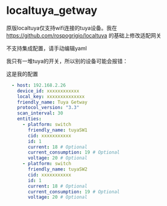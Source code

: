 # localtuya_getway

原版localtuya仅支持wifi连接的tuya设备。我在 https://github.com/rospogrigio/localtuya 的基础上修改适配网关

不支持集成配置，请手动编辑yaml

我只有一堆tuya的开关，所以别的设备可能会报错：

这是我的配置
```yaml
  - host: 192.168.2.26
    device_id: xxxxxxxxxxxx
    local_key: xxxxxxxxxxxxxx
    friendly_name: Tuya Getway
    protocol_version: "3.3"
    scan_interval: 30
    entities:
      - platform: switch
        friendly_name: tuyaSW1
        cid: xxxxxxxxxxx
        id: 1
        current: 18 # Optional
        current_consumption: 19 # Optional
        voltage: 20 # Optional
      - platform: switch
        friendly_name: tuyaSW2
        cid: xxxxxxxxxxx
        id: 1
        current: 18 # Optional
        current_consumption: 19 # Optional
        voltage: 20 # Optional
```
